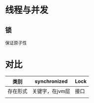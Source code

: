 # 线程与并发

## 锁

保证原子性



# 对比

|类别|synchronized|Lock|
| ----- | ----- | ----- |
| 存在形式 | 关键字，在jvm层 | 接口 |
||||